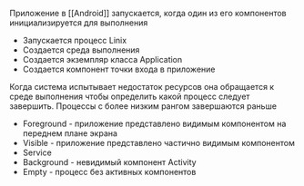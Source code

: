 Приложение в [[Android]] запускается, когда один из его компонентов инициализируется для выполнения

- Запускается процесс Linix
- Создается среда выполнения
- Создается экземпляр класса Application
- Создается компонент точки входа в приложение

Когда система испытывает недостаток ресурсов она обращается к среде выполнения чтобы определить какой процесс следует завершить. Процессы с
более низким рангом завершаются раньше

- Foreground - приложение представлено видимым компонентом на переднем плане экрана
- Visible - приложение представлено частично видимым компонентом
- Service
- Background - невидимый компонент Activity
- Empty - процесс без активных компонентов
